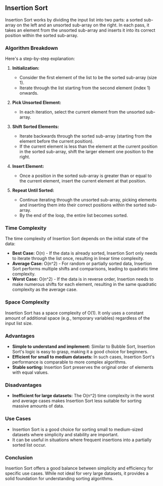 ## Insertion Sort

Insertion Sort works by dividing the input list into two parts: a sorted sub-array on the left and an unsorted sub-array on the right. In each pass, it takes an element from the unsorted sub-array and inserts it into its correct position within the sorted sub-array.

### Algorithm Breakdown

Here's a step-by-step explanation:

1. **Initialization:**
   - Consider the first element of the list to be the sorted sub-array (size 1).
   - Iterate through the list starting from the second element (index 1) onwards.

2. **Pick Unsorted Element:**
   - In each iteration, select the current element from the unsorted sub-array.

3. **Shift Sorted Elements:**
   - Iterate backwards through the sorted sub-array (starting from the element before the current position).
   - If the current element is less than the element at the current position in the sorted sub-array, shift the larger element one position to the right.

4. **Insert Element:**
   - Once a position in the sorted sub-array is greater than or equal to the current element, insert the current element at that position.

5. **Repeat Until Sorted:**
   - Continue iterating through the unsorted sub-array, picking elements and inserting them into their correct positions within the sorted sub-array.
   - By the end of the loop, the entire list becomes sorted.

### Time Complexity

The time complexity of Insertion Sort depends on the initial state of the data:

* **Best Case:** O(n) - If the data is already sorted, Insertion Sort only needs to iterate through the list once, resulting in linear time complexity.
* **Average Case:** O(n^2) - For random or partially sorted data, Insertion Sort performs multiple shifts and comparisons, leading to quadratic time complexity.
* **Worst Case:** O(n^2) - If the data is in reverse order, Insertion needs to make numerous shifts for each element, resulting in the same quadratic complexity as the average case.

### Space Complexity

Insertion Sort has a space complexity of O(1). It only uses a constant amount of additional space (e.g., temporary variables) regardless of the input list size.

### Advantages

* **Simple to understand and implement:** Similar to Bubble Sort, Insertion Sort's logic is easy to grasp, making it a good choice for beginners.
* **Efficient for small to medium datasets:** In such cases, Insertion Sort's performance is comparable to more complex algorithms.
* **Stable sorting:** Insertion Sort preserves the original order of elements with equal values.

### Disadvantages

* **Inefficient for large datasets:** The O(n^2) time complexity in the worst and average cases makes Insertion Sort less suitable for sorting massive amounts of data.

### Use Cases

* Insertion Sort is a good choice for sorting small to medium-sized datasets where simplicity and stability are important.
* It can be useful in situations where frequent insertions into a partially sorted list occur.

### Conclusion

Insertion Sort offers a good balance between simplicity and efficiency for specific use cases. While not ideal for very large datasets, it provides a solid foundation for understanding sorting algorithms.
